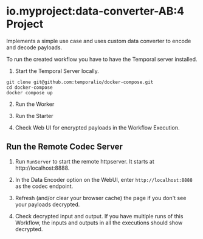 # io.myproject:data-converter-AB:4 Project

Implements a simple use case and uses custom data converter to encode and decode payloads.

To run the created workflow you have to have the Temporal server installed.

1. Start the Temporal Server locally.

```
git clone git@github.com:temporalio/docker-compose.git
cd docker-compose
docker compose up
```

2. Run the Worker

3. Run the Starter

4. Check Web UI for encrypted payloads in the Workflow Execution.

## Run the Remote Codec Server 

1. Run `RunServer` to start the remote httpserver. It starts at http://localhost:8888.

2. In the Data Encoder option on the WebUI, enter `http://localhost:8888` as the codec endpoint.

3. Refresh (and/or clear your browser cache) the page if you don't see your payloads decrypted.

4. Check decrypted input and output. If you have multiple runs of this Workflow, the inputs and outputs in all the executions should show decrypted.
